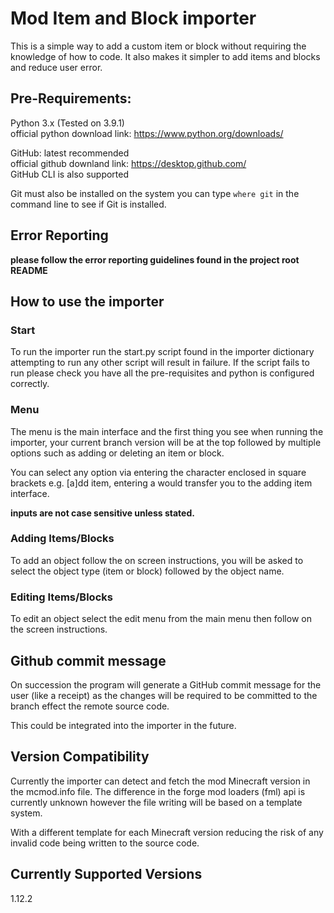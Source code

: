 # Mod Item and Block importer
This is a simple way to add a custom item or block without requiring the knowledge of how to code. It also makes it simpler to add items and blocks and reduce user error.
## Pre-Requirements:
Python 3.x (Tested on 3.9.1) <br>
official python download link: https://www.python.org/downloads/ <br>

GitHub: latest recommended <br>
official github downland link: https://desktop.github.com/ <br>
GitHub CLI is also supported <br>

Git must also be installed on the system you can type `where git` in the command line to see if Git is installed.
## Error Reporting
<b>please follow the error reporting guidelines found in the project root README</b>

## How to use the importer
### Start
To run the importer run the start.py script found in the importer dictionary attempting to run any
other script will result in failure.
If the script fails to run please check you have all the pre-requisites and python is configured correctly.
### Menu
The menu is the main interface and the first thing you see when running the importer, your current branch version will be at the top followed by multiple options such as adding or deleting an item or block.

You can select any option via entering the character enclosed in square brackets e.g. [a]dd item, entering a would transfer you to the adding item interface.

<b>inputs are not case sensitive unless stated.</b>

### Adding Items/Blocks
To add an object follow the on screen instructions, you will be asked to select the object type (item or block) followed by the object name. 

### Editing Items/Blocks
To edit an object select the edit menu from the main menu then follow on the screen instructions.
## Github commit message
On succession the program will generate a GitHub commit message for the user (like a receipt) as the changes will be required to be committed to the branch effect the remote source code.

This could be integrated into the importer in the future.
## Version Compatibility
Currently the importer can detect and fetch the mod Minecraft version in the mcmod.info file. The difference in the forge mod loaders (fml) api is currently unknown however the file writing will be based on a template system.

With a different template for each Minecraft version reducing the risk of any invalid code being written to the source code.
## Currently Supported Versions
1.12.2
